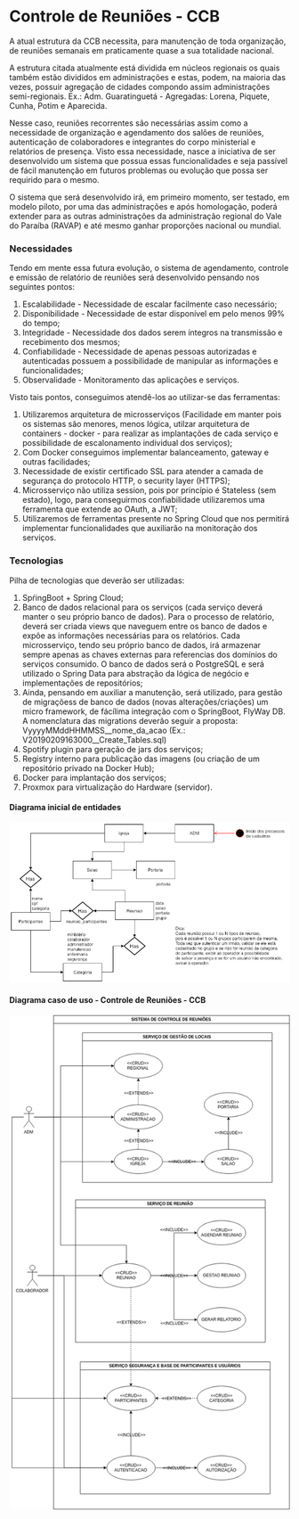 # Controle de Reuniões - CCB

A atual estrutura da CCB necessita, para manutenção de toda organização, de reuniões semanais em praticamente quase a sua totalidade nacional. 

A estrutura citada atualmente está dividida em núcleos regionais os quais também estão divididos em administrações e estas, podem, na maioria das vezes, possuir agregação de cidades compondo assim administrações semi-regionais. Ex.: Adm. Guaratinguetá - Agregadas: Lorena, Piquete, Cunha, Potim e Aparecida.

Nesse caso, reuniões recorrentes são necessárias assim como a necessidade de organização e agendamento dos salões de reuniões, autenticação de colaboradores e integrantes do corpo ministerial e relatórios de presença. Visto essa necessidade, nasce a iniciativa de ser desenvolvido um sistema que possua essas funcionalidades e seja passível de fácil manutenção em futuros problemas ou evolução que possa ser requirido para o mesmo. 

O sistema que será desenvolvido irá, em primeiro momento, ser testado, em modelo piloto, por uma das administrações e após homologação, poderá extender para as outras administrações da administração regional do Vale do Paraíba (RAVAP) e até mesmo ganhar proporções nacional ou mundial.

### Necessidades

Tendo em mente essa futura evolução, o sistema de agendamento, controle e emissão de relatório de reuniões será desenvolvido pensando nos seguintes pontos:

1. Escalabilidade - Necessidade de escalar facilmente caso necessário;
2. Disponibilidade - Necessidade de estar disponível em pelo menos 99% do tempo;
3. Integridade - Necessidade dos dados serem íntegros na transmissão e recebimento dos mesmos;
4. Confiabilidade - Necessidade de apenas pessoas autorizadas e autenticadas possuem a possibilidade de manipular as informações e funcionalidades;
5. Observalidade - Monitoramento das aplicações e serviços.

Visto tais pontos, conseguimos atendê-los ao utilizar-se das ferramentas:

1. Utilizaremos arquitetura de microsserviços (Facilidade em manter pois os sistemas são menores, menos lógica, utilzar arquitetura de containers - docker - para realizar as implantações de cada serviço e possibilidade de escalonamento individual dos serviços);
2. Com Docker conseguimos implementar balanceamento, gateway e outras facilidades;
3. Necessidade de existir certificado SSL para atender a camada de segurança do protocolo HTTP, o security layer (HTTPS);
4. Microsserviço não utiliza session, pois por princípio é Stateless (sem estado), logo, para conseguirmos confiabilidade utilizaremos uma ferramenta que extende ao OAuth, a JWT;
5. Utilizaremos de ferramentas presente no Spring Cloud que nos permitirá implementar funcionalidades que auxiliarão na monitoração dos serviços.

### Tecnologias

Pilha de tecnologias que deverão ser utilizadas:
1. SpŕingBoot + Spring Cloud;
2. Banco de dados relacional para os serviços (cada serviço deverá manter o seu próprio banco de dados). Para o processo de relatório, deverá ser criada views que naveguem entre os banco de dados e expõe as informações necessárias para os relatórios. Cada microsserviço, tendo seu próprio banco de dados, irá armazenar sempre apenas as chaves externas para referencias dos domínios do serviços consumido. O banco de dados será o PostgreSQL e será utilizado o Spring Data para abstração da lógica de negócio e implementações de repositórios;
3. Ainda, pensando em auxiliar a manutenção, será utilizado, para gestão de migraçõess de banco de dados (novas alterações/criações) um micro framework, de fácílima integração com o SpringBoot, FlyWay DB. A nomenclatura das migrations deverão seguir a proposta: VyyyyMMddHHMMSS__nome_da_acao (Ex.: V20190209163000__Create_Tables.sql)
4. Spotify plugin para geração de jars dos serviços;
5. Registry interno para publicação das imagens (ou criação de um repositório privado na Docker Hub);
6. Docker para implantação dos serviços;
7. Proxmox para virtualização do Hardware (servidor).


#### Diagrama inicial de entidades


![](https://github.com/jether2011/entrance_control/blob/master/controle_portaria.png?raw=true)


#### Diagrama caso de uso - Controle de Reuniões - CCB

![](https://github.com/jether2011/entrance_control/blob/master/Diagrama-CDU.png?raw=true)

